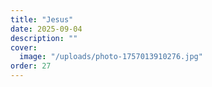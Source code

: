 ```yaml
---
title: "Jesus"
date: 2025-09-04
description: ""
cover:
  image: "/uploads/photo-1757013910276.jpg"
order: 27
---
```


